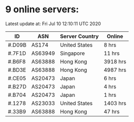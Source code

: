 # 9 online servers:

Latest update at: Fri Jul 10 12:10:11 UTC 2020

| ID | ASN | Server Country | Online |
| -- | --- | -------------- | ------ |
| #.D09B | AS174 | United States | 8 hrs |
| #.7F1D | AS63949 | Singapore | 11 hrs |
| #.B6F8 | AS63888 | Hong Kong | 3918 hrs |
| #.BD3E | AS63888 | Hong Kong | 4987 hrs |
| #.CE05 | AS20473 | Japan | 6 hrs |
| #.B27D | AS20473 | Japan | 4 hrs |
| #.B704 | AS20473 | Japan | 1 hrs |
| #.1278 | AS23033 | United States | 1403 hrs |
| #.33B9 | AS63888 | Hong Kong | 47 hrs |

